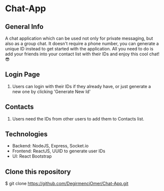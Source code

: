 # Chat-App

## General Info
A chat application which can be used not only for private messaging, but also as a group chat. It doesn't require a phone number, you can generate a unique ID instead to get started with the application. All you need to do is add your friends into your contact list with their IDs and enjoy this cool chat! 😎


## Login Page

1. Users can login with their IDs if they already have, or just generate a new one by clicking 'Generate New Id'

## Contacts
1. Users need the IDs from other users to add them to Contacts list.







## Technologies 
- Backend: NodeJS, Express, Socket.io
- Frontend: ReactJS, UUID to generate user IDs
- UI: React Bootstrap

 
 ## Clone this repository

\$ git clone https://github.com/DegirmenciOmer/Chat-App.git


